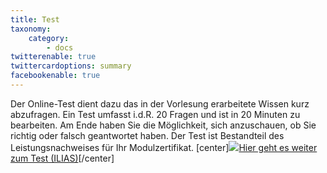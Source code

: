 ```yaml
---
title: Test
taxonomy:
    category:
        - docs
twitterenable: true
twittercardoptions: summary
facebookenable: true
---
```


Der Online-Test dient dazu das in der Vorlesung erarbeitete Wissen kurz abzufragen. Ein Test umfasst i.d.R. 20 Fragen und ist in 20 Minuten zu bearbeiten. Am Ende haben Sie die Möglichkeit, sich anzuschauen, ob Sie richtig oder falsch geantwortet haben. Der Test ist Bestandteil des Leistungsnachweises für Ihr Modulzertifikat.
[center]<a href="https://ilias.opengeoedu.de/ilias/goto.php?target=tst_480&client_id=opengeoedu" markdown="1" target="_blank">![](/images/test.png?resize=200,200)Hier geht es weiter zum Test (ILIAS)</a>[/center]
